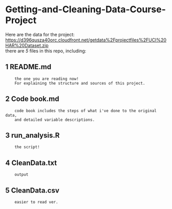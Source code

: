 # Getting-and-Cleaning-Data-Course-Project
Here are the data for the project:
 https://d396qusza40orc.cloudfront.net/getdata%2Fprojectfiles%2FUCI%20HAR%20Dataset.zip  
there are *5* files in this repo, including:
## 1 README.md
        the one you are reading now! 
        For explaining the structure and sources of this project.
## 2 Code book.md
        code book includes the steps of what i've done to the original data,
        and detailed variable descriptions.
## 3 run_analysis.R
        the script!
## 4 CleanData.txt
        output
## 5 CleanData.csv
        easier to read ver.